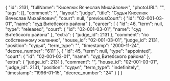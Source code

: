{
    "id": 2131,
    "fullName": "Киселюк Вячеслав Михайлович",
    "photoURL": "",
    "tags": [],
    "comment": "",
    "layout": "judge",
    "title": "Судья Киселюк Вячеслав Михайлович",
    "court": null,
    "previousCourt": {
        "id": "02-001-03-01",
        "name": "суд Витебского района"
    },
    "career": [
        {
            "id": 46,
            "term": null,
            "type": "released",
            "court": {
                "id": "02-001-03-01",
                "name": "суд Витебского района"
            },
            "extra": {
                "judge_id": 2131
            },
            "comment": "по собственному желанию",
            "house_id": "02-001-03-01",
            "judge_id": 2131,
            "position": "судья",
            "term_type": "",
            "timestamp": "2000-11-24",
            "decree_number": "611"
        },
        {
            "id": 45,
            "term": null,
            "type": "appointed",
            "court": {
                "id": "02-001-03-01",
                "name": "суд Витебского района"
            },
            "extra": {
                "judge_id": 2131
            },
            "comment": "",
            "house_id": "02-001-03-01",
            "judge_id": 2131,
            "position": "судья",
            "term_type": "indefinitely",
            "timestamp": "1996-01-15",
            "decree_number": "24"
        }
    ]
}